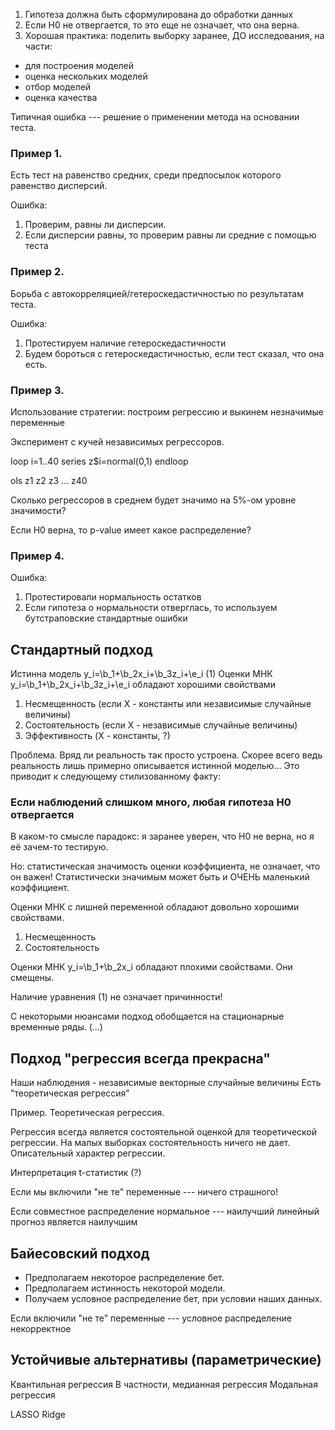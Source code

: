 1. Гипотеза должна быть сформулирована до обработки данных
2. Если H0 не отвергается, то это еще не означает, что она верна.
3. Хорошая практика:
поделить выборку заранее, ДО исследования, на части:
* для построения моделей
 * оценка нескольких моделей
 * отбор моделей
* оценка качества

Типичная ошибка --- решение о применении метода на основании теста.

### Пример 1.
Есть тест на равенство средних, среди предпосылок которого равенство дисперсий.

Ошибка:
1. Проверим, равны ли дисперсии.
2. Если дисперсии равны, то проверим равны ли средние с помощью теста

### Пример 2. 
Борьба с автокорреляцией/гетероскедастичностью по результатам теста.

Ошибка:
1. Протестируем наличие гетероскедастичности
2. Будем бороться с гетероскедастичностью, если тест сказал, что она есть.


### Пример 3.

Использование стратегии: построим регрессию и выкинем незначимые переменные

Эксперимент с кучей независимых регрессоров.

loop i=1..40
 series z$i=normal(0,1)
endloop

ols z1 z2 z3 ... z40

Сколько регрессоров в среднем будет значимо на 5%-ом уровне значимости?

Если H0 верна, то p-value имеет какое распределение?


### Пример 4.

Ошибка:
1. Протестировали нормальность остатков
2. Если гипотеза о нормальности отверглась, то используем бутстраповские стандартные ошибки




Стандартный подход
------------------

Истинна модель y_i=\b_1+\b_2x_i+\b_3z_i+\e_i (1)
Оценки МНК y_i=\b_1+\b_2x_i+\b_3z_i+\e_i обладают хорошими свойствами

1. Несмещенность (если X - константы или независимые случайные величины)
2. Состоятельность (если X - независимые случайные величины)
3. Эффективность (X - константы, ?)

Проблема.
Вряд ли реальность так просто устроена. Скорее всего ведь реальность лишь примерно описывается 
истинной моделью... Это приводит к следующему стилизованному факту:
### Если наблюдений слишком много, любая гипотеза H0 отвергается

В каком-то смысле парадокс: я заранее уверен, что H0 не верна, но я её зачем-то тестирую.


Но: статистическая значимость оценки коэффициента, не означает, что он важен!
Статистически значимым может быть и ОЧЕНЬ маленький коэффициент.


Оценки МНК с лишней переменной обладают довольно хорошими свойствами. 
1. Несмещенность
2. Состоятельность


Оценки МНК y_i=\b_1+\b_2x_i обладают плохими свойствами. Они смещены.


Наличие уравнения (1) не означает причинности!

С некоторыми нюансами подход обобщается на стационарные временные ряды. (...)

Подход "регрессия всегда прекрасна"
------------------------------

Наши наблюдения - независимые векторные случайные величины
Есть "теоретическая регрессия"

Пример. Теоретическая регрессия.


Регрессия всегда является состоятельной оценкой для теоретической регрессии.
На малых выборках состоятельность ничего не дает. Описательный характер регрессии.

Интерпретация t-статистик (?)

Если мы включили "не те" переменные --- ничего страшного!

Если совместное распределение нормальное --- наилучший линейный прогноз является
наилучшим

Байесовский подход
----------------

* Предполагаем некоторое распределение бет.
* Предполагаем истинность некоторой модели.
* Получаем условное распределение бет, при условии наших данных.

Если включили "не те" переменные --- условное распределение некорректное







Устойчивые альтернативы (параметрические)
--------------------

Квантильная регрессия
В частности, медианная регрессия
Модальная регрессия

LASSO
Ridge










